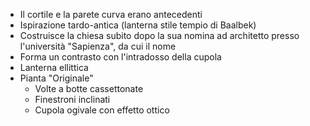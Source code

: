 - Il cortile e la parete curva erano antecedenti
- Ispirazione tardo-antica (lanterna stile tempio di Baalbek)
- Costruisce la chiesa subito dopo la sua nomina ad architetto presso l'università "Sapienza", da cui il nome
- Forma un contrasto con l'intradosso della cupola
- Lanterna ellittica
- Pianta "Originale"
	- Volte a botte cassettonate
	- Finestroni inclinati
	- Cupola ogivale con effetto ottico